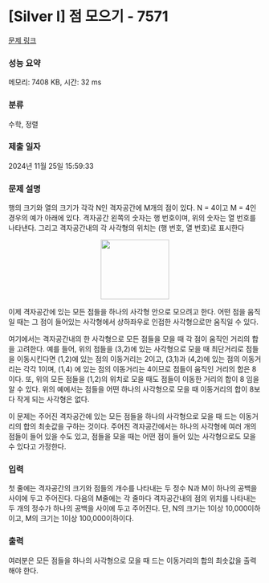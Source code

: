 # [Silver I] 점 모으기 - 7571 

[문제 링크](https://www.acmicpc.net/problem/7571) 

### 성능 요약

메모리: 7408 KB, 시간: 32 ms

### 분류

수학, 정렬

### 제출 일자

2024년 11월 25일 15:59:33

### 문제 설명

<p>행의 크기와 열의 크기가 각각 N인 격자공간에 M개의 점이 있다. N = 4이고 M = 4인 경우의 예가 아래에 있다. 격자공간 왼쪽의 숫자는 행 번호이며, 위의 숫자는 열 번호를 나타낸다. 그리고 격자공간내의 각 사각형의 위치는 (행 번호, 열 번호)로 표시한다</p>

<p style="text-align: center;"><img alt="" src="https://upload.acmicpc.net/6bcf9e42-6550-4fa6-bd0e-c18fc51637fd/-/preview/" style="width: 136px; height: 119px;"></p>

<p>이제 격자공간에 있는 모든 점들을 하나의 사각형 안으로 모으려고 한다. 어떤 점을 움직일 때는 그 점이 들어있는 사각형에서 상하좌우로 인접한 사각형으로만 움직일 수 있다.</p>

<p>여기에서는 격자공간내의 한 사각형으로 모든 점들을 모을 때 각 점이 움직인 거리의 합을 고려한다. 예를 들어, 위의 점들을 (3,2)에 있는 사각형으로 모을 때 최단거리로 점들을 이동시킨다면 (1,2)에 있는 점의 이동거리는 2이고, (3,1)과 (4,2)에 있는 점의 이동거리는 각각 1이며, (1,4) 에 있는 점의 이동거리는 4이므로 점들이 움직인 거리의 합은 8이다. 또, 위의 모든 점들을 (1,2)의 위치로 모을 때도 점들이 이동한 거리의 합이 8 임을 알 수 있다. 위의 예에서는 점들을 어떤 하나의 사각형으로 모을 때 이동거리의 합이 8보다 작게 되는 사각형은 없다.</p>

<p>이 문제는 주어진 격자공간에 있는 모든 점들을 하나의 사각형으로 모을 때 드는 이동거리의 합의 최솟값을 구하는 것이다. 주어진 격자공간에서는 하나의 사각형에 여러 개의 점들이 들어 있을 수도 있고, 점들을 모을 때는 어떤 점이 들어 있는 사각형으로도 모을 수 있다고 가정한다.</p>

### 입력 

 <p>첫 줄에는 격자공간의 크기와 점들의 개수를 나타내는 두 정수 N과 M이 하나의 공백을 사이에 두고 주어진다. 다음의 M줄에는 각 줄마다 격자공간내의 점의 위치를 나타내는 두 개의 정수가 하나의 공백을 사이에 두고 주어진다. 단, N의 크기는 1이상 10,000이하이고, M의 크기는 1이상 100,000이하이다.</p>

### 출력 

 <p>여러분은 모든 점들을 하나의 사각형으로 모을 때 드는 이동거리의 합의 최솟값을 출력해야 한다.</p>


